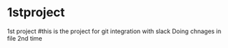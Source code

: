# 1stproject
1st project
#this is the project for git integration with slack
Doing chnages in file 2nd time
